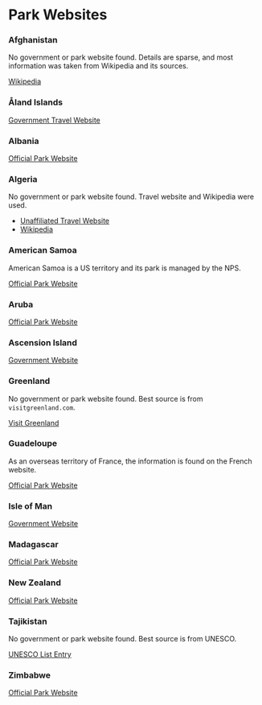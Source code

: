 # Park Websites

### Afghanistan

No government or park website found. Details are sparse, and most information
was taken from Wikipedia and its sources.

[Wikipedia](https://en.wikipedia.org/wiki/List_of_protected_areas_of_Afghanistan)

### Åland Islands

[Government Travel Website](https://visitaland.com/en/)

### Albania

[Official Park Website](https://albania.al/destinations/national-parks/)

### Algeria

No government or park website found. Travel website and Wikipedia were used.

- [Unaffiliated Travel Website](https://www.algeria.com/attractions/national-parks/)
- [Wikipedia](https://en.wikipedia.org/wiki/List_of_national_parks_in_Africa#Algeria)

### American Samoa

American Samoa is a US territory and its park is managed by the NPS.

[Official Park Website](https://www.nps.gov/npsa/index.htm)

### Aruba

[Official Park Website](https://www.arubanationalpark.org/)

### Ascension Island

[Government Website](https://www.ascension.gov.ac)

### Greenland

No government or park website found. Best source is from `visitgreenland.com`.

[Visit Greenland](https://visitgreenland.com/about-greenland/national-park-2/)

### Guadeloupe

As an overseas territory of France, the information is found on the French website.

[Official Park Website](http://www.guadeloupe-parcnational.fr/fr)

### Isle of Man

[Government Website](https://www.gov.im/categories/leisure-and-entertainment/parks-and-gardens/)

### Madagascar

[Official Park Website](http://www.parcs-madagascar.com)

### New Zealand

[Official Park Website](https://www.doc.govt.nz/parks-and-recreation/places-to-go/national-parks/)

### Tajikistan

No government or park website found. Best source is from UNESCO.

[UNESCO List Entry](https://whc.unesco.org/en/list/1252/)

### Zimbabwe

[Official Park Website](https://www.zimparks.org.zw)
